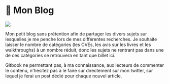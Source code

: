 # 💬 Mon Blog

![](../.gitbook/assets/write-g32799cabf\_1920.jpg)

Mon petit blog sans prétention afin de partager les divers sujets sur lesquelles je me penche lors de mes différentes recherches. Je souhaite laisser le nombre de catégories (les CVEs, les avis sur les livres et les walkthroughs) à un nombre réduit, donc les sujets ne rentrant pas dans une de ces catégories se retrouvera en tant que billet ici.

Gitbook ne permettant pas, à ma connaissance, aux lecteurs de commenter le contenu, n'hésitez pas à le faire sur directement sur mon twitter, sur lequel je ferai un post dédié pour chaque nouvel article.
